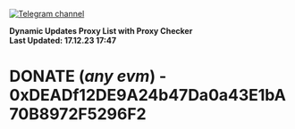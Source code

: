 [![Telegram channel](https://img.shields.io/endpoint?url=https://runkit.io/damiankrawczyk/telegram-badge/branches/master?url=https://t.me/n4z4v0d)](https://t.me/n4z4v0d) 

**Dynamic Updates Proxy List with Proxy Checker**  
**Last Updated: 17.12.23 17:47**

# DONATE (_any evm_) - 0xDEADf12DE9A24b47Da0a43E1bA70B8972F5296F2
